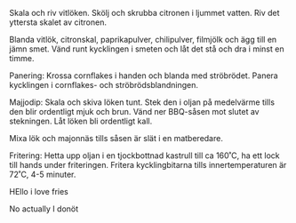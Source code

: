 
Skala och riv vitlöken. Skölj och skrubba citronen i ljummet vatten. Riv det yttersta skalet av citronen.

Blanda vitlök, citronskal, paprikapulver, chilipulver, filmjölk och ägg till en jämn smet. Vänd runt kycklingen i smeten och låt det stå och dra i minst en timme.

Panering: Krossa cornflakes i handen och blanda med ströbrödet. Panera kycklingen i cornflakes- och ströbrödsblandningen.

Majjodip: Skala och skiva löken tunt. Stek den i oljan på medelvärme tills den blir ordentligt mjuk och brun. Vänd ner BBQ-såsen mot slutet av stekningen. Låt löken bli ordentligt kall.

Mixa lök och majonnäs tills såsen är slät i en matberedare.

Fritering: Hetta upp oljan i en tjockbottnad kastrull till ca 160˚C, ha ett lock till hands under friteringen. Fritera kycklingbitarna tills innertemperaturen är 72˚C, 4-5 minuter.



HEllo i love fries

No actually I donöt
